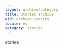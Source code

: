 ```yaml
---
layout: archive/category
title: Stories archive
uid: archive-stories
locale: es
category: stories
---
```


stories
